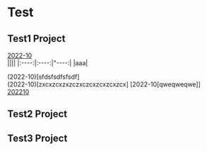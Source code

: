 # Test 


## Test1 Project
[2022-10](sfdsfsdfsfsdf)   
||||
|:----:|:----:|"----:|
|aaa|


(2022-10)[sfdsfsdfsfsdf]   
(2022-10)[zxcxzcxzxzczxczcxzcxzcxzcx]
[2022-10[qweqweqwe]]   
[202210](https://www.baidu.com)


## Test2 Project


## Test3 Project
